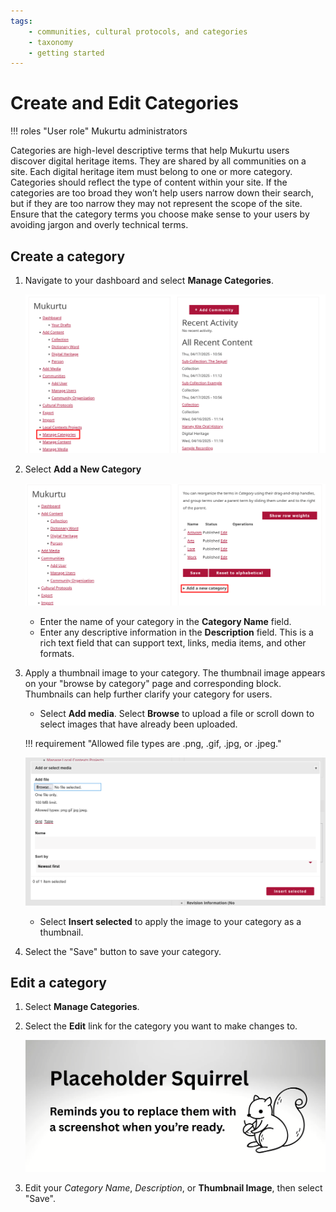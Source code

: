 ```yaml
---
tags: 
    - communities, cultural protocols, and categories
    - taxonomy
    - getting started
---
```

# Create and Edit Categories

!!! roles "User role"
    Mukurtu administrators

Categories are high-level descriptive terms that help Mukurtu users discover digital heritage items. They are shared by all communities on a site. Each digital heritage item must belong to one or more category. Categories should reflect the type of content within your site. If the categories are too broad they won’t help users narrow down their search, but if they are too narrow they may not represent the scope of the site. Ensure that the category terms you choose make sense to your users by avoiding jargon and overly technical terms. 

## Create a category 

1. Navigate to your dashboard and select **Manage Categories**. 

    ![Screenshot of the dashboard with Manage Categories highlighted](../_embeds/categories1.PNG)

2. Select **Add a New Category**

    ![Screenshot of the Add a New Category dropdown menu highlighted for selection.](../_embeds/categories2.PNG)

    - Enter the name of your category in the **Category Name** field.
    - Enter any descriptive information in the **Description** field. This is a rich text field that can support text, links, media items, and other formats. 

3. Apply a thumbnail image to your category. The thumbnail image appears on your "browse by category" page and corresponding block. Thumbnails can help further clarify your category for users. 
    - Select **Add media**. Select **Browse** to upload a file or scroll down to select images that have already been uploaded.  

    !!! requirement "Allowed file types are .png, .gif, .jpg, or .jpeg."

    ![Screenshot of the Add or select media pop-up menu.](../_embeds/categories4.PNG)

    - Select **Insert selected** to apply the image to your category as a thumbnail. 

4. Select the "Save" button to save your category.

## Edit a category 

1. Select **Manage Categories**. 
2. Select the **Edit** link for the category you want to make changes to. 

    ![Screenshot of the Category taxonomy page with Edit highlighted.](../_embeds/placeholderscreenshot.png)

3. Edit your *Category Name*, *Description*, or **Thumbnail Image**, then select "Save".